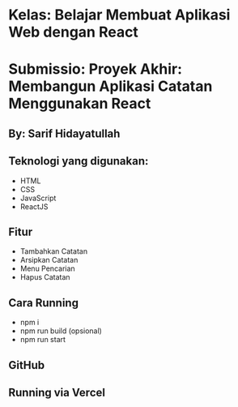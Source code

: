 # Kelas: Belajar Membuat Aplikasi Web dengan React

# Submissio: Proyek Akhir: Membangun Aplikasi Catatan Menggunakan React

## By: Sarif Hidayatullah

## Teknologi yang digunakan:

- HTML
- CSS
- JavaScript
- ReactJS

## Fitur

- Tambahkan Catatan
- Arsipkan Catatan
- Menu Pencarian
- Hapus Catatan

## Cara Running

- npm i
- npm run build (opsional)
- npm run start

## GitHub

## Running via Vercel
